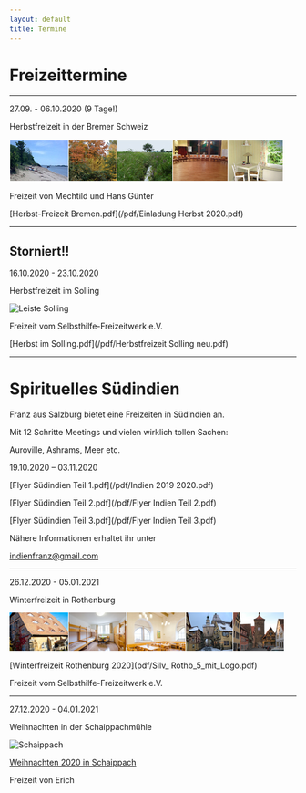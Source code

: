```yaml
---
layout: default
title: Termine
---
```

# Freizeittermine
-----------------------------------------------------------------------------

27.09. - 06.10.2020 (9 Tage!)

Herbstfreizeit in der Bremer Schweiz

![Freizeit Bremen im Herbst](/images/Leiste_Herbst_Bremen.jpg)

Freizeit von Mechtild und Hans Günter

[Herbst-Freizeit Bremen.pdf](/pdf/Einladung Herbst 2020.pdf)

-------------------------------------------------------------------------------

## Storniert!!

16.10.2020 - 23.10.2020

Herbstfreizeit im Solling

![Leiste Solling](/images/einbeck_bildleiste.png)

Freizeit vom Selbsthilfe-Freizeitwerk e.V.

[Herbst im Solling.pdf](/pdf/Herbstfreizeit Solling neu.pdf)

-----------------------------------------------------------------------------

# Spirituelles Südindien

Franz aus Salzburg bietet eine Freizeiten in Südindien an.

Mit 12 Schritte Meetings und vielen wirklich tollen Sachen: 

Auroville, Ashrams, Meer etc.

19.10.2020 – 03.11.2020

[Flyer Südindien Teil 1.pdf](/pdf/Indien 2019 2020.pdf)

[Flyer Südindien Teil 2.pdf](/pdf/Flyer Indien Teil 2.pdf)

[Flyer Südindien Teil 3.pdf](/pdf/Flyer Indien Teil 3.pdf)

Nähere Informationen erhaltet ihr unter 

<indienfranz@gmail.com>

--------------------------------------------------------------------------------

26.12.2020 - 05.01.2021

Winterfreizeit in Rothenburg

![Rothenburg op der Tauber](/images/rothenburg.png)

[Winterfreizeit Rothenburg 2020](pdf/Silv_ Rothb_5_mit_Logo.pdf)

Freizeit vom Selbsthilfe-Freizeitwerk e.V. 

---------------------------------------------------------------------------------
27.12.2020 - 04.01.2021

Weihnachten in der Schaippachmühle

![Schaippach](/images/schaippach.jpeg)

[Weihnachten 2020 in Schaippach](pdf/Einladung_Weihnachtsfreizeit_Schaippach_2020neu.pdf)

Freizeit von Erich
